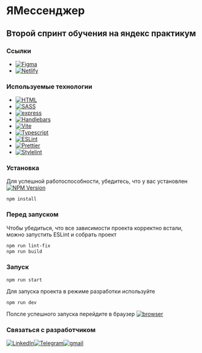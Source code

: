 # ЯМессенджер

## Второй спринт обучения на яндекс практикум

### Ссылки

- [![Figma][figma-logo]][figma]
- [![Netlify][netlify-logo]][netlify]

### Используемые технологии

- [![HTML][html-logo]][html]
- [![SASS][sass-logo]][sass]
- [![express][express-logo]][express]
- [![Handlebars][handlebars-logo]][handlebars]
- [![Vite][vite-logo]][vite]
- [![Typescript][typescript-logo]][typescript]
- [![ESLint][eslint-logo]][eslint]
- [![Prettier][prettier-logo]][prettier]
- [![Stylelint][stylelint-logo]][stylelint]

### Установка

Для успешной работоспособности, убедитесь, что у вас установлен [![NPM Version][npm-logo]][npm]

```console
npm install
```

### Перед запуском

Чтобы убедиться, что все зависимости проекта корректно встали, можно запустить ESLint и собрать проект

```bash
npm run lint-fix
npm run build
```

### Запуск

```console
npm run start
```

Для запуска проекта в режиме разработки используйте

```console
npm run dev
```

Полсле успешного запуска перейдите в браузер [![browser][browser-logo]][browser]

### Связаться с разработчиком

[![LinkedIn][linkedin-logo]][linkedin][![Telegram][telegram-logo]][telegram][![gmail][gmail-logo]][gmail]

[figma]: https://www.figma.com/file/8LCU6aCyyaQ676QLNFKRh7/yandex_sprint_1?type=design&node-id=0%3A1&mode=design&t=KGAVlHPT6NOzsHbD-1
[figma-logo]: https://img.shields.io/badge/figma-%23F24E1E.svg?style=for-the-badge&logo=figma&logoColor=black
[netlify]: https://655e596e1c57176df88dea3a--jolly-alpaca-a2867e.netlify.app
[netlify-logo]: https://img.shields.io/badge/netlify-%23000000.svg?style=for-the-badge&logo=netlify&logoColor=#00C7B7
[handlebars]: https://handlebarsjs.com/
[handlebars-logo]: https://img.shields.io/badge/Handlebars-23272f?style=for-the-badge&logo=handlebarsdotjs
[vite]: https://vitejs.dev/
[vite-logo]: https://img.shields.io/badge/Vite-23272f?style=for-the-badge&logo=vite
[typescript]: https://www.typescriptlang.org
[typescript-logo]: https://img.shields.io/badge/TypeScript-007ACC?style=for-the-badge&logo=typescript&logoColor=white
[html]: https://ru.wikipedia.org/wiki/HTML
[html-logo]: https://img.shields.io/badge/html5-%23E34F26.svg?style=for-the-badge&logo=html5&logoColor=white
[sass]: https://sass-lang.com
[sass-logo]: https://img.shields.io/badge/SASS-hotpink.svg?style=for-the-badge&logo=SASS&logoColor=white
[express]: https://expressjs.com
[express-logo]: https://img.shields.io/badge/express.js-%23404d59.svg?style=for-the-badge&logo=express&logoColor=%2361DAFB
[nodejs]: https://nodejs.org/en
[nodejs-logo]: https://img.shields.io/badge/Node.js-43853D?style=for-the-badge&logo=node.js&logoColor=white
[linkedin]: https://www.linkedin.com/in/vitaliy-kamenchshikov-7826841a1/
[linkedin-logo]: https://img.shields.io/badge/LinkedIn-0077B5?style=for-the-badge&logo=linkedin&logoColor=white
[telegram]: https://t.me/V0L40K_21
[telegram-logo]: https://img.shields.io/badge/Telegram-2CA5E0?style=for-the-badge&logo=telegram&logoColor=white
[gmail]: mailto:vol4ok94@gmail.com
[gmail-logo]: https://img.shields.io/badge/Gmail-D14836?style=for-the-badge&logo=gmail&logoColor=white
[npm]: https://nodejs.org/
[npm-logo]: https://badgen.net/npm/v/node/18.18.2
[browser]: http://localhost:3000
[browser-logo]: https://img.shields.io/badge/Safari-FF1B2D?style=for-the-badge&logo=Safari&logoColor=white
[eslint]: https://eslint.org
[eslint-logo]: https://img.shields.io/badge/eslint-3A33D1?style=for-the-badge&logo=eslint&logoColor=white
[prettier]: https://prettier.io
[prettier-logo]: https://img.shields.io/badge/prettier-1A2C34?style=for-the-badge&logo=prettier&logoColor=F7BA3E
[stylelint]: https://stylelint.io
[stylelint-logo]: https://img.shields.io/badge/stylelint-000?style=for-the-badge&logo=stylelint&logoColor=white
